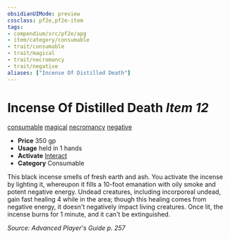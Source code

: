 ```yaml
---
obsidianUIMode: preview
cssclass: pf2e,pf2e-item
tags:
- compendium/src/pf2e/apg
- item/category/consumable
- trait/consumable
- trait/magical
- trait/necromancy
- trait/negative
aliases: ["Incense Of Distilled Death"]
---
```

# Incense Of Distilled Death *Item 12*  
[consumable](../../../rules/traits/consumable.md)  [magical](../../../rules/traits/magical.md)  [necromancy](../../../rules/traits/necromancy.md)  [negative](../../../rules/traits/negative.md)  

- **Price** 350 gp
- **Usage** held in 1 hands
- **Activate** [Interact](../../../rules/actions/interact.md)
- **Category** Consumable

This black incense smells of fresh earth and ash. You activate the incense by lighting it, whereupon it fills a 10-foot emanation with oily smoke and potent negative energy. Undead creatures, including incorporeal undead, gain fast healing 4 while in the area; though this healing comes from negative energy, it doesn't negatively impact living creatures. Once lit, the incense burns for 1 minute, and it can't be extinguished.

*Source: Advanced Player's Guide p. 257*